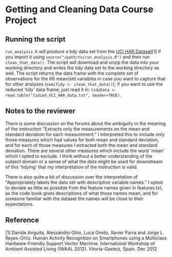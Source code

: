 # Getting and Cleaning Data Course Project

## Running the script
`run_analysis.R` will produce a tidy data set from the [UCI HAR Dataset](https://d396qusza40orc.cloudfront.net/getdata%2Fprojectfiles%2FUCI%20HAR%20Dataset.zip)\[1\]
if you import it using `source("/path/to/run_analysis.R")` and then run `clean_that_data()`.
The script will download and unzip the data into your working directory and writes the tidy data set to the working directory as well. The script returns the data frame with the complete set of observations for the 66 mean/std variables in case you want to capture that for other analyses (`semiTidy <- clean_that_data()`); if you want to use the reduced 'tidy' data frame, just read it in: `tidyData <- read.table("tidied_UCI_HAR_data.txt", header=TRUE)`.

## Notes to the reviewer
There is some discussion on the forums about the ambiguity in the meaning of the instruction "Extracts only the measurements on the mean and standard deviation for each measurement."  I interpreted this to include only those measures which had values for both mean and standard deviation, and for each of those measures I extracted both the mean and standard deviation. There are several other measures which include the word 'mean' which I opted to exclude. I think without a better understanding of the subject domain or a sense of what the data might be used for downstream of this 'tidying' that my interpretation of the instruction is valid.

There is also quite a bit of discussion over the interpretation of "Appropriately labels the data set with descriptive variable names."  I opted to deviate as little as possible from the feature names given in features.txt, as the code book gives descriptions of what those names mean, and for someone familiar with the dataset the names will be close to their expectations.

## Reference
\[1\] Davide Anguita, Alessandro Ghio, Luca Oneto, Xavier Parra and Jorge L. 
Reyes-Ortiz. Human Activity Recognition on Smartphones using a Multiclass 
Hardware-Friendly Support Vector Machine. International Workshop of Ambient 
Assisted Living (IWAAL 2012). Vitoria-Gasteiz, Spain. Dec 2012
